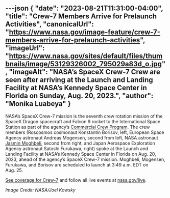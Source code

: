 ---json
{
  "date": "2023-08-21T11:31:00-04:00",
  "title": "Crew-7 Members Arrive for Prelaunch Activities",
  "canonicalUrl": "https://www.nasa.gov/image-feature/crew-7-members-arrive-for-prelaunch-activities",
  "imageUrl": "https://www.nasa.gov/sites/default/files/thumbnails/image/53129326002_795029a83d_o.jpg",
  "imageAlt": "NASA’s SpaceX Crew-7 Crew are seen after arriving at the Launch and Landing Facility at NASA’s Kennedy Space Center in Florida on Sunday, Aug. 20, 2023.",
  "author": "Monika Luabeya"
}
---

NASA’s SpaceX Crew-7 mission is the seventh crew rotation mission of the SpaceX Dragon spacecraft and Falcon 9 rocket to the International Space Station as part of the agency’s [Commercial Crew Program](https://www.nasa.gov/exploration/commercial/crew/index.html). The crew members (Roscosmos cosmonaut Konstantin Borisov, left, European Space Agency astronaut Andreas Mogensen, second from left, NASA astronaut [Jasmin Moghbeli](https://www.nasa.gov/astronauts/biographies/jasmin-moghbeli), second from right, and Japan Aerospace Exploration Agency astronaut Satoshi Furukawa, right) spoke at the Launch and Landing Facility at NASA’s Kennedy Space Center in Florida on Aug. 20, 2023, ahead of the agency’s SpaceX Crew-7 mission. Moghbeli, Mogensen, Furukawa, and Borisov are scheduled to launch at 3:49 a.m. EDT on Aug. 25.

[See coverage for Crew-7](https://www.nasa.gov/press-release/coverage-set-for-nasa-s-spacex-crew-7-events-broadcast-launch) and follow all live events at [nasa.gov/live](https://www.nasa.gov/live).

_Image Credit: NASA/Joel Kowsky_
